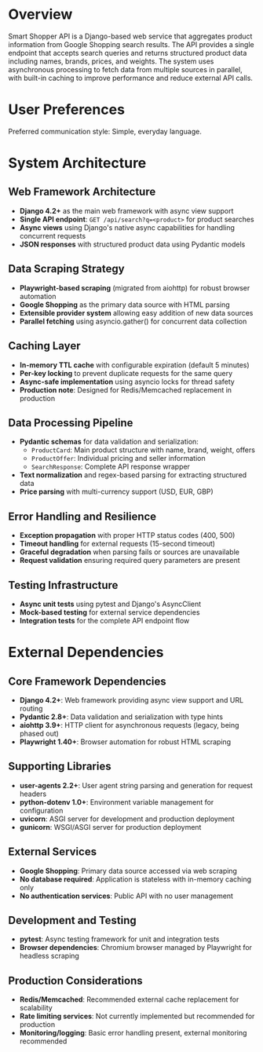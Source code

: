 # Overview

Smart Shopper API is a Django-based web service that aggregates product information from Google Shopping search results. The API provides a single endpoint that accepts search queries and returns structured product data including names, brands, prices, and weights. The system uses asynchronous processing to fetch data from multiple sources in parallel, with built-in caching to improve performance and reduce external API calls.

# User Preferences

Preferred communication style: Simple, everyday language.

# System Architecture

## Web Framework Architecture
- **Django 4.2+** as the main web framework with async view support
- **Single API endpoint**: `GET /api/search?q=<product>` for product searches
- **Async views** using Django's native async capabilities for handling concurrent requests
- **JSON responses** with structured product data using Pydantic models

## Data Scraping Strategy
- **Playwright-based scraping** (migrated from aiohttp) for robust browser automation
- **Google Shopping** as the primary data source with HTML parsing
- **Extensible provider system** allowing easy addition of new data sources
- **Parallel fetching** using asyncio.gather() for concurrent data collection

## Caching Layer
- **In-memory TTL cache** with configurable expiration (default 5 minutes)
- **Per-key locking** to prevent duplicate requests for the same query
- **Async-safe implementation** using asyncio locks for thread safety
- **Production note**: Designed for Redis/Memcached replacement in production

## Data Processing Pipeline
- **Pydantic schemas** for data validation and serialization:
  - `ProductCard`: Main product structure with name, brand, weight, offers
  - `ProductOffer`: Individual pricing and seller information
  - `SearchResponse`: Complete API response wrapper
- **Text normalization** and regex-based parsing for extracting structured data
- **Price parsing** with multi-currency support (USD, EUR, GBP)

## Error Handling and Resilience
- **Exception propagation** with proper HTTP status codes (400, 500)
- **Timeout handling** for external requests (15-second timeout)
- **Graceful degradation** when parsing fails or sources are unavailable
- **Request validation** ensuring required query parameters are present

## Testing Infrastructure
- **Async unit tests** using pytest and Django's AsyncClient
- **Mock-based testing** for external service dependencies
- **Integration tests** for the complete API endpoint flow

# External Dependencies

## Core Framework Dependencies
- **Django 4.2+**: Web framework providing async view support and URL routing
- **Pydantic 2.8+**: Data validation and serialization with type hints
- **aiohttp 3.9+**: HTTP client for asynchronous requests (legacy, being phased out)
- **Playwright 1.40+**: Browser automation for robust HTML scraping

## Supporting Libraries
- **user-agents 2.2+**: User agent string parsing and generation for request headers
- **python-dotenv 1.0+**: Environment variable management for configuration
- **uvicorn**: ASGI server for development and production deployment
- **gunicorn**: WSGI/ASGI server for production deployment

## External Services
- **Google Shopping**: Primary data source accessed via web scraping
- **No database required**: Application is stateless with in-memory caching only
- **No authentication services**: Public API with no user management

## Development and Testing
- **pytest**: Async testing framework for unit and integration tests
- **Browser dependencies**: Chromium browser managed by Playwright for headless scraping

## Production Considerations
- **Redis/Memcached**: Recommended external cache replacement for scalability
- **Rate limiting services**: Not currently implemented but recommended for production
- **Monitoring/logging**: Basic error handling present, external monitoring recommended